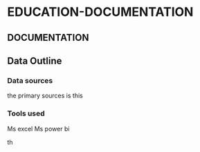 # EDUCATION-DOCUMENTATION
## DOCUMENTATION
## Data Outline



### Data sources
the primary sources is this

### Tools used
Ms excel
Ms power bi


th


